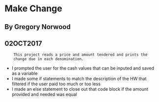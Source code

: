 # Make Change

## By Gregory Norwood
## 02OCT2017


		This project reads a price and amount tendered and prints the
		change due in each denomination.



* I prompted the user for the cash values that can be inputed and saved as a variable
* I made some if statements to match the description of the HW that filtered if the user paid too much or too less
* I made an else statement to close out that code block if the amount provided and needed was equal
